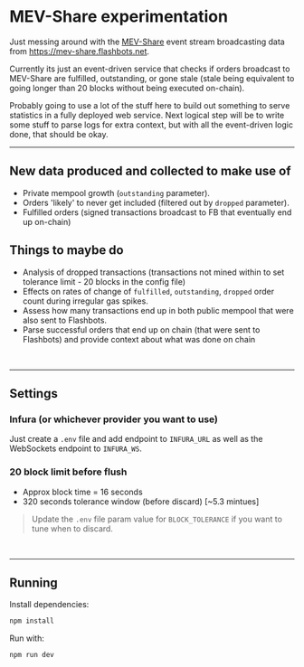 # MEV-Share experimentation

Just messing around with the [MEV-Share](https://docs.flashbots.net/flashbots-mev-share/overview) event stream broadcasting data from https://mev-share.flashbots.net.

Currently its just an event-driven service that checks if orders broadcast to MEV-Share are fulfilled, outstanding, or gone stale (stale being equivalent to going longer than 20 blocks without being executed on-chain).

Probably going to use a lot of the stuff here to build out something to serve statistics in a fully deployed web service. Next logical step will be to write some stuff to parse logs for extra context, but with all the event-driven logic done, that should be okay.

---

## New data produced and collected to make use of

- Private mempool growth (`outstanding` parameter).
- Orders 'likely' to never get included (filtered out by `dropped` parameter).
- Fulfilled orders (signed transactions broadcast to FB that eventually end up on-chain)

## Things to maybe do

- Analysis of dropped transactions (transactions not mined within to set tolerance limit - 20 blocks in the config file)
- Effects on rates of change of `fulfilled`, `outstanding`, `dropped` order count during irregular gas spikes.
- Assess how many transactions end up in both public mempool that were also sent to Flashbots.
- Parse successful orders that end up on chain (that were sent to Flashbots) and provide context about what was done on chain

<br>

---

## Settings

### Infura (or whichever provider you want to use)

Just create a `.env` file and add endpoint to `INFURA_URL` as well as the WebSockets endpoint to `INFURA_WS`.

### 20 block limit before flush

- Approx block time = 16 seconds
- 320 seconds tolerance window (before discard) [~5.3 mintues]

> Update the `.env` file param value for `BLOCK_TOLERANCE` if you want to tune when to discard.

<br>

---

## Running

Install dependencies:

```bash
npm install
```

Run with:

```bash
npm run dev
```
